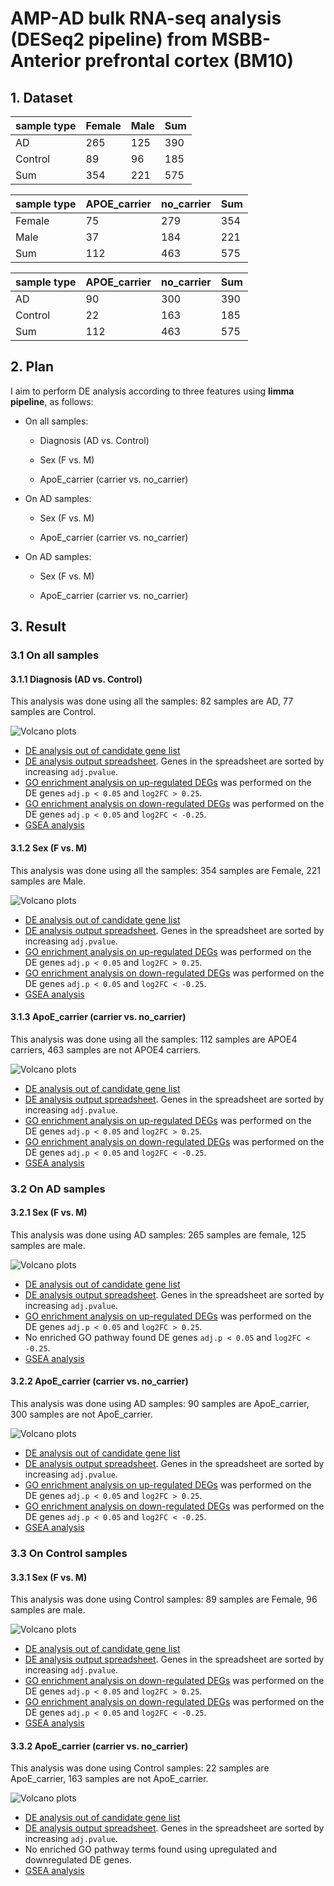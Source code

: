 # AMP-AD bulk RNA-seq analysis (DESeq2 pipeline) from MSBB-Anterior prefrontal cortex (BM10)

## 1. Dataset

| sample type | Female | Male | Sum |
| ----------- | ------ | ---- | --- |
| AD          | 265     | 125   | 390  |
| Control     | 89     | 96   | 185  |
| Sum         | 354     | 221   | 575 |

| sample type | APOE\_carrier | no\_carrier | Sum |
| ----------- | ------------- | ----------- | --- |
| Female      | 75            | 279      | 354 |
| Male        | 37           | 184         | 221 |
| Sum         | 112           | 463        | 575 |

| sample type | APOE\_carrier | no\_carrier | Sum |
| ----------- | ------------- | ----------- | --- |
| AD          | 90            | 300          | 390  |
| Control     | 22            | 163          | 185  |
| Sum         | 112            | 463         | 575 |

## 2. Plan

I aim to perform DE analysis according to three features using **limma pipeline**, as follows:

-   On all samples:

    -   Diagnosis (AD vs. Control)

    -   Sex (F vs. M)

    -   ApoE_carrier (carrier vs. no_carrier)

-   On AD samples:

    -   Sex (F vs. M)

    -   ApoE_carrier (carrier vs. no_carrier)

-   On AD samples:

    -   Sex (F vs. M)

    -   ApoE_carrier (carrier vs. no_carrier)

## 3. Result

### 3.1 On all samples

#### 3.1.1 Diagnosis (AD vs. Control)
This analysis was done using all the samples: 82 samples are AD, 77 samples are Control.

![Volcano plots](https://github.com/ningxinkang/Chen_lab_analysis/blob/main/AMP-AD_limma_all/MSBB_BM10:%20AD%20vs.%20Control_vocano.png)
+ [DE analysis out of candidate gene list](https://github.com/ningxinkang/Chen_lab_analysis/blob/main/AMP-AD_limma_all/MSBB_BM10:%20AD%20vs.%20Control_candidates.csv)
+ [DE analysis output spreadsheet](https://github.com/ningxinkang/Chen_lab_analysis/blob/main/AMP-AD_limma_all/MSBB_BM10:%20AD%20vs.%20Control.csv). Genes in the spreadsheet are sorted by increasing `adj.pvalue`.
+ [GO enrichment analysis on up-regulated DEGs](https://github.com/ningxinkang/Chen_lab_analysis/blob/main/AMP-AD_limma_all/MSBB_BM10:%20AD%20vs.%20Control_up_GO.png) was performed on the DE genes `adj.p < 0.05` and `log2FC > 0.25`.
+ [GO enrichment analysis on down-regulated DEGs](https://github.com/ningxinkang/Chen_lab_analysis/blob/main/AMP-AD_limma_all/MSBB_BM10:%20AD%20vs.%20Control_down_GO.png) was performed on the DE genes `adj.p < 0.05` and `log2FC < -0.25`.
+ [GSEA analysis](https://github.com/ningxinkang/Chen_lab_analysis/blob/main/AMP-AD_limma_all/MSBB_BM10:%20AD%20vs.%20Control_GSEA.png)
#### 3.1.2 Sex (F vs. M)
This analysis was done using all the samples: 354 samples are Female, 221 samples are Male.

![Volcano plots](https://github.com/ningxinkang/Chen_lab_analysis/blob/main/AMP-AD_limma_all/MSBB_BM10:%20F%20vs.%20M_vocano.png)
+ [DE analysis out of candidate gene list](https://github.com/ningxinkang/Chen_lab_analysis/blob/main/AMP-AD_limma_all/MSBB_BM10:%20F%20vs.%20M_candidates.csv)
+ [DE analysis output spreadsheet](https://github.com/ningxinkang/Chen_lab_analysis/blob/main/AMP-AD_limma_all/MSBB_BM10:%20F%20vs.%20M.csv). Genes in the spreadsheet are sorted by increasing `adj.pvalue`.
+ [GO enrichment analysis on up-regulated DEGs](https://github.com/ningxinkang/Chen_lab_analysis/blob/main/AMP-AD_limma_all/MSBB_BM10:%20F%20vs.%20M_up_GO.png) was performed on the DE genes `adj.p < 0.05` and `log2FC > 0.25`.
+ [GO enrichment analysis on down-regulated DEGs](https://github.com/ningxinkang/Chen_lab_analysis/blob/main/AMP-AD_limma_all/MSBB_BM10:%20F%20vs.%20M_down_GO.png) was performed on the DE genes `adj.p < 0.05` and `log2FC < -0.25`.
+ [GSEA analysis](https://github.com/ningxinkang/Chen_lab_analysis/blob/main/AMP-AD_limma_all/MSBB_BM10:%20F%20vs.%20M_GSEA.png)
#### 3.1.3 ApoE_carrier (carrier vs. no_carrier)
This analysis was done using all the samples: 112 samples are APOE4 carriers, 463 samples are not APOE4 carriers.

![Volcano plots](https://github.com/ningxinkang/Chen_lab_analysis/blob/main/AMP-AD_limma_all/MSBB_BM10:%20carrier%20vs.%20no_carrier_vocano.png)
+ [DE analysis out of candidate gene list](https://github.com/ningxinkang/Chen_lab_analysis/blob/main/AMP-AD_limma_all/MSBB_BM10:%20carrier%20vs.%20no_carrier_candidates.csv)
+ [DE analysis output spreadsheet](https://github.com/ningxinkang/Chen_lab_analysis/blob/main/AMP-AD_limma_all/MSBB_BM10:%20carrier%20vs.%20no_carrier.csv). Genes in the spreadsheet are sorted by increasing `adj.pvalue`.
+ [GO enrichment analysis on up-regulated DEGs](https://github.com/ningxinkang/Chen_lab_analysis/blob/main/AMP-AD_limma_all/MSBB_BM10:%20carrier%20vs.%20no_carrier_up_GO.png) was performed on the DE genes `adj.p < 0.05` and `log2FC > 0.25`.
+ [GO enrichment analysis on down-regulated DEGs](https://github.com/ningxinkang/Chen_lab_analysis/blob/main/AMP-AD_limma_all/MSBB_BM10:%20carrier%20vs.%20no_carrier_down_GO.png) was performed on the DE genes `adj.p < 0.05` and `log2FC < -0.25`.
+ [GSEA analysis](https://github.com/ningxinkang/Chen_lab_analysis/blob/main/AMP-AD_limma_all/MSBB_BM10:%20carrier%20vs.%20no_carrier_GSEA.png)
### 3.2 On AD samples
#### 3.2.1 Sex (F vs. M)
This analysis was done using AD samples: 265 samples are female, 125 samples are male.

![Volcano plots](https://github.com/ningxinkang/Chen_lab_analysis/blob/main/AMP-AD_limma_AD/MSBB_BM10:%20F%20vs.%20M_vocano.png)
+ [DE analysis out of candidate gene list](https://github.com/ningxinkang/Chen_lab_analysis/blob/main/AMP-AD_limma_AD/MSBB_BM10:%20F%20vs.%20M_candidates.csv)
+ [DE analysis output spreadsheet](https://github.com/ningxinkang/Chen_lab_analysis/blob/main/AMP-AD_limma_AD/MSBB_BM10:%20F%20vs.%20M.csv). Genes in the spreadsheet are sorted by increasing `adj.pvalue`.
+ [GO enrichment analysis on up-regulated DEGs](https://github.com/ningxinkang/Chen_lab_analysis/blob/main/AMP-AD_limma_AD/MSBB_BM10:%20F%20vs.%20M_up_GO.png) was performed on the DE genes `adj.p < 0.05` and `log2FC > 0.25`.
+ No enriched GO pathway found DE genes `adj.p < 0.05` and `log2FC < -0.25`.
+ [GSEA analysis](https://github.com/ningxinkang/Chen_lab_analysis/blob/main/AMP-AD_limma_AD/MSBB_BM10:%20F%20vs.%20M_GSEA.png)
#### 3.2.2 ApoE_carrier (carrier vs. no_carrier)
This analysis was done using AD samples: 90 samples are ApoE_carrier, 300 samples are not ApoE_carrier.

![Volcano plots](https://github.com/ningxinkang/Chen_lab_analysis/blob/main/AMP-AD_limma_AD/MSBB_BM10:%20carrier%20vs.%20no_carrier_vocano.png)
+ [DE analysis out of candidate gene list](https://github.com/ningxinkang/Chen_lab_analysis/blob/main/AMP-AD_limma_AD/MSBB_BM10:%20carrier%20vs.%20no_carrier_candidates.csv)
+ [DE analysis output spreadsheet](https://github.com/ningxinkang/Chen_lab_analysis/blob/main/AMP-AD_limma_AD/MSBB_BM10:%20carrier%20vs.%20no_carrier.csv). Genes in the spreadsheet are sorted by increasing `adj.pvalue`.
+ [GO enrichment analysis on up-regulated DEGs](https://github.com/ningxinkang/Chen_lab_analysis/blob/main/AMP-AD_limma_AD/MSBB_BM10:%20carrier%20vs.%20no_carrier_up_GO.png) was performed on the DE genes `adj.p < 0.05` and `log2FC > 0.25`.
+ [GO enrichment analysis on down-regulated DEGs](https://github.com/ningxinkang/Chen_lab_analysis/blob/main/AMP-AD_limma_AD/MSBB_BM10:%20carrier%20vs.%20no_carrier_down_GO.png) was performed on the DE genes `adj.p < 0.05` and `log2FC < -0.25`.
+ [GSEA analysis](https://github.com/ningxinkang/Chen_lab_analysis/blob/main/AMP-AD_limma_AD/MSBB_BM10:%20carrier%20vs.%20no_carrier_GSEA.png)
### 3.3 On Control samples
#### 3.3.1 Sex (F vs. M)
This analysis was done using Control samples: 89 samples are Female, 96 samples are male.

![Volcano plots](https://github.com/ningxinkang/Chen_lab_analysis/blob/main/AMP-AD_limma_Control/MSBB_BM10:%20F%20vs.%20M_vocano.png)
+ [DE analysis out of candidate gene list](https://github.com/ningxinkang/Chen_lab_analysis/blob/main/AMP-AD_limma_Control/MSBB_BM10:%20F%20vs.%20M_candidates.csv)
+ [DE analysis output spreadsheet](https://github.com/ningxinkang/Chen_lab_analysis/blob/main/AMP-AD_limma_Control/MSBB_BM10:%20F%20vs.%20M.csv). Genes in the spreadsheet are sorted by increasing `adj.pvalue`.
+ [GO enrichment analysis on down-regulated DEGs](https://github.com/ningxinkang/Chen_lab_analysis/blob/main/AMP-AD_limma_Control/MSBB_BM10:%20F%20vs.%20M_up_GO.png) was performed on the DE genes `adj.p < 0.05` and `log2FC > 0.25`.
+ [GO enrichment analysis on down-regulated DEGs](https://github.com/ningxinkang/Chen_lab_analysis/blob/main/AMP-AD_limma_Control/MSBB_BM10:%20F%20vs.%20M_down_GO.png) was performed on the DE genes `adj.p < 0.05` and `log2FC < -0.25`.
+ [GSEA analysis](https://github.com/ningxinkang/Chen_lab_analysis/blob/main/AMP-AD_limma_AD/MSBB_BM10:%20F%20vs.%20M_GSEA.png)
#### 3.3.2 ApoE_carrier (carrier vs. no_carrier)
This analysis was done using Control samples: 22 samples are ApoE_carrier, 163 samples are not ApoE_carrier.

![Volcano plots](https://github.com/ningxinkang/Chen_lab_analysis/blob/main/AMP-AD_limma_Control/MSBB_BM10:%20carrier%20vs.%20no_carrier_vocano.png)
+ [DE analysis out of candidate gene list](https://github.com/ningxinkang/Chen_lab_analysis/blob/main/AMP-AD_limma_Control/MSBB_BM10:%20carrier%20vs.%20no_carrier_candidates.csv)
+ [DE analysis output spreadsheet](https://github.com/ningxinkang/Chen_lab_analysis/blob/main/AMP-AD_limma_Control/MSBB_BM10:%20carrier%20vs.%20no_carrier.csv). Genes in the spreadsheet are sorted by increasing `adj.pvalue`.
+ No enriched GO pathway terms found using upregulated and downregulated DE genes.
+ [GSEA analysis](https://github.com/ningxinkang/Chen_lab_analysis/blob/main/AMP-AD_limma_Control/MSBB_BM10:%20carrier%20vs.%20no_carrier_GSEA.png)

